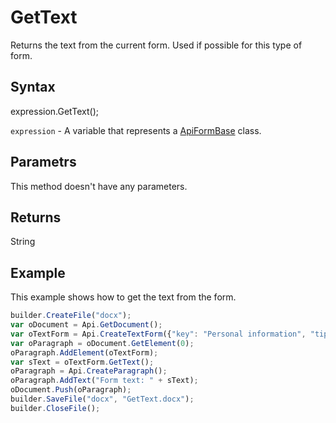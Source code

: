 # GetText

Returns the text from the current form. Used if possible for this type of form.

## Syntax

expression.GetText();

`expression` - A variable that represents a [ApiFormBase](../ApiFormBase.md) class.

## Parametrs

This method doesn't have any parameters.

## Returns

String

## Example

This example shows how to get the text from the form.

```javascript
builder.CreateFile("docx");
var oDocument = Api.GetDocument();
var oTextForm = Api.CreateTextForm({"key": "Personal information", "tip": "Enter your first name", "required": true, "placeholder": "First name", "comb": true, "maxCharacters": 10, "cellWidth": 3, "multiLine": false, "autoFit": false});
var oParagraph = oDocument.GetElement(0);
oParagraph.AddElement(oTextForm);
var sText = oTextForm.GetText();
oParagraph = Api.CreateParagraph();
oParagraph.AddText("Form text: " + sText);
oDocument.Push(oParagraph);
builder.SaveFile("docx", "GetText.docx");
builder.CloseFile();
```